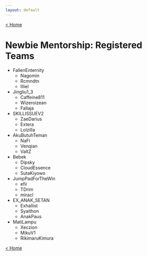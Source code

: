 ```yaml
---
layout: default
---
```


[< Home](https://kanziebub.github.io/SurvivalProtocol/)

# **Newbie Mentorship: Registered Teams**

- FallenEnternity
  - Nagomin
  - Rcmndtn
  - Illiel
- Jingliu1_3
  - Caffeine811
  - Wizeroizean
  - Fallaja
- SKILLISSUEV2
  - ZaeDarius
  - Extera
  - Lolzilla
- AkuButuhTeman
  - NaFi
  - Venqian
  - ValtZ
- Bebek
  - Dipsky
  - CloudEssence
  - SutaKiyowo
- JumpPadForTheWin
  - efii
  - TDrim
  - miracl
- EX_ANAK_SETAN
  - Exhallist
  - Syaithon
  - AnakPaus
- MatiLampu
  - Xeczion
  - MikuV1
  - RikimaruKimura

[< Home](https://kanziebub.github.io/SurvivalProtocol/)

